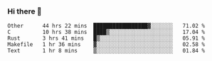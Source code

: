 ### Hi there 👋

<!--
**WShiBin/WShiBin** is a ✨ _special_ ✨ repository because its `README.md` (this file) appears on your GitHub profile.

Here are some ideas to get you started:

- 🔭 I’m currently working on ...
- 🌱 I’m currently learning ...
- 👯 I’m looking to collaborate on ...
- 🤔 I’m looking for help with ...
- 💬 Ask me about ...
- 📫 How to reach me: ...
- 😄 Pronouns: ...
- ⚡ Fun fact: ...
-->

<!--START_SECTION:waka-->
```text
Other      44 hrs 22 mins  █████████████████▓░░░░░░░   71.02 % 
C          10 hrs 38 mins  ████▒░░░░░░░░░░░░░░░░░░░░   17.04 % 
Rust       3 hrs 41 mins   █▒░░░░░░░░░░░░░░░░░░░░░░░   05.91 % 
Makefile   1 hr 36 mins    ▓░░░░░░░░░░░░░░░░░░░░░░░░   02.58 % 
Text       1 hr 8 mins     ▒░░░░░░░░░░░░░░░░░░░░░░░░   01.84 % 
```
<!--END_SECTION:waka-->
